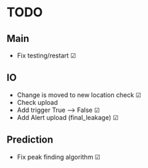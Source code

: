 # TODO

## Main
- Fix testing/restart &#x2611;

## IO
- Change is moved to new location check &#x2611;
- Check upload 
- Add trigger True --> False &#x2611;
- Add Alert upload (final_leakage) &#x2611;

## Prediction
- Fix peak finding algorithm &#x2611;


